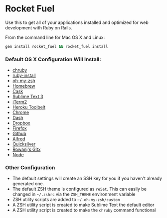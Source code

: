 # Rocket Fuel

Use this to get all of your applications installed and optimized for web development with Ruby on Rails.

From the command line for Mac OS X and Linux:

```bash
gem install rocket_fuel && rocket_fuel install
```

### Default OS X Configuration Will Install:

* [chruby](https://github.com/postmodern/chruby)
* [ruby-install](https://github.com/postmodern/ruby-install)
* [oh-my-zsh](http://ohmyz.sh/)
* [Homebrew](http://brew.sh/)
* [Cask](http://caskroom.io/)
* [Sublime Text 3](http://www.sublimetext.com/3)
* [iTerm2](http://www.iterm2.com/#/section/home)
* [Heroku Toolbelt](https://toolbelt.heroku.com/)
* [Chrome](https://www.google.com/intl/en-US/chrome/browser/)
* [Dash](http://kapeli.com/dash)
* [Dropbox](https://www.dropbox.com/)
* [Firefox](http://www.mozilla.org/en-US/firefox/new/)
* [Github](https://mac.github.com/)
* [Alfred](http://www.alfredapp.com/)
* [Quicksilver](http://qsapp.com/)
* [Rowanj's Gitx](http://rowanj.github.io/gitx/)
* [Node](http://nodejs.org/)

### Other Configuration

* The default settings will create an SSH key for you if you haven't already generated one.
* The default ZSH theme is configured as `re5et`. This can easily be changed in `~/.zshrc` via the `ZSH_THEME` environment variable
* ZSH utility scripts are added to `~/.oh-my-zsh/custom`
* A ZSH utility script is created to make Sublime Text the default editor
* A ZSH utility script is created to make the `chruby` command functional

[windows-installer]: 'http://assets.launchacademy.com/rocket_fuel_windows.exe'
